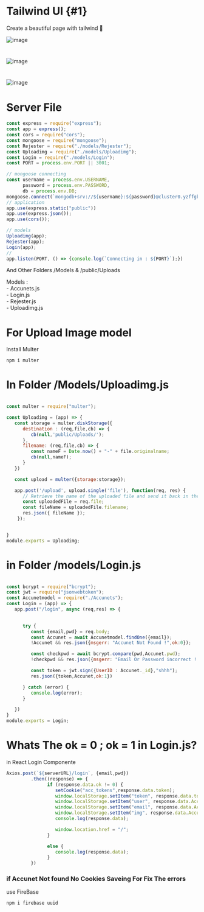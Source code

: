 # Tailwind UI {#1}
Create a beautiful page with tailwind 🍐

![image](https://user-images.githubusercontent.com/74735976/233546425-bdedebd2-fa79-4d7a-9d38-8ee6deabba28.png)
#
![image](https://user-images.githubusercontent.com/74735976/233863240-14f26617-10ad-4ec5-a957-098197796a58.png)


#

![image](https://user-images.githubusercontent.com/74735976/233863282-2ad3303a-18c7-4523-82bd-7d1648c7f28a.png)

# Server File 
```js
const express = require("express");
const app = express();
const cors = require("cors");
const mongoose = require("mongoose");
const Rejester = require("./models/Rejester");
const Uploadimg = require("./models/Uploadimg");
const Login = require("./models/Login");
const PORT = process.env.PORT || 3001;

// mongoose connecting 
const username = process.env.USERNAME,
      password = process.env.PASSWORD,
      db = process.env.DB;
mongoose.connect(`mongodb+srv://${username}:${password}@cluster0.yzffgku.mongodb.net/${db}?retryWrites=true&w=majority`)
// application
app.use(express.static("public"))
app.use(express.json());
app.use(cors());

// models
Uploadimg(app);
Rejester(app);
Login(app);
// 
app.listen(PORT, () => {console.log(`Connecting in : ${PORT}`);})
```
And Other Folders /Models & /public/Uploads

Models : <br>- Accunets.js <br>
         - Login.js <br>
         - Rejester.js <br>
         - Uploadimg.js <br>

# For Upload Image model 
Install Multer
```cmd
npm i multer
```

# In Folder /Models/Uploadimg.js
```js

const multer = require("multer");

const Uploadimg = (app) => {
   const storage = multer.diskStorage({
      destination : (req,file,cb) => {
         cb(null,'public/Uploads/');
      },
      filename: (req,file,cb) => {
         const nameF = Date.now() + "-" + file.originalname;
         cb(null,nameF);
      }
   })

   const upload = multer({storage:storage});

   app.post('/upload', upload.single('file'), function(req, res) {
      // Retrieve the name of the uploaded file and send it back in the response
      const uploadedFile = req.file;
      const fileName = uploadedFile.filename;
      res.json({ fileName });
    });


}
module.exports = Uploadimg;

```

# in Folder /models/Login.js

```js

const bcrypt = require("bcrypt");
const jwt = require("jsonwebtoken");
const Accunetmodel = require("./Accunets");
const Login = (app) => {
   app.post("/login", async (req,res) => {
         

      try {
         const {email,pwd} = req.body;
         const Accunet = await Accunetmodel.findOne({email});
         !Accunet && res.json({msgerr: "Accunet Not Found !",ok:0});

         const checkpwd = await bcrypt.compare(pwd,Accunet.pwd);
         !checkpwd && res.json({msgerr: "Email Or Password incorrect ! ",ok:0});

         const token = jwt.sign({UserID : Accunet._id},"shhh");
         res.json({token,Accunet,ok:1})

      } catch (error) {
         console.log(error);
      }

   })
}
module.exports = Login;

```

# Whats The ok = 0 ; ok = 1 in Login.js?

in React Login Componente
```js
Axios.post(`${serverURL}/login`, {email,pwd})
         .then((response) => {
               if (response.data.ok != 0) {
                  setCookie("acc_tokens",response.data.token);
                  window.localStorage.setItem("token", response.data.token);
                  window.localStorage.setItem("user", response.data.Accunet.user);
                  window.localStorage.setItem("email", response.data.Accunet.email);
                  window.localStorage.setItem("img", response.data.Accunet.img);
                  console.log(response.data);

                  window.location.href = "/";
               }

               else {
                  console.log(response.data);
               }
         })
```
### if Accunet Not found No Cookies Saveing For Fix The errors
use FireBase
```cmd
npm i firebase uuid
```
